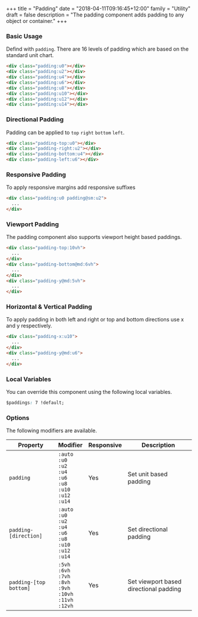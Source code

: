 +++
title = "Padding"
date = "2018-04-11T09:16:45+12:00"
family = "Utility"
draft = false
description = "The padding component adds padding to any object or container."
+++

### Basic Usage

Defind with `padding`. There are 16 levels of padding which are based on the standard unit chart.

```html
<div class="padding:u0"></div>
<div class="padding:u2"></div>
<div class="padding:u4"></div>
<div class="padding:u6"></div>
<div class="padding:u8"></div>
<div class="padding:u10"></div>
<div class="padding:u12"></div>
<div class="padding:u14"></div>
```

### Directional Padding

Padding can be applied to `top` `right` `bottom` `left`.

```html
<div class="padding-top:u0"></div>
<div class="padding-right:u2"></div>
<div class="padding-bottom:u4"></div>
<div class="padding-left:u6"></div>
```

### Responsive Padding

To apply responsive margins add responsive suffixes

```html
<div class="padding:u0 padding@sm:u2">
  ...
</div>
```

### Viewport Padding

The padding component also supports viewport height based paddings.

```html
<div class="padding-top:10vh">
  ...
</div>
<div class="padding-bottom@md:6vh">
  ...
</div>
<div class="padding-y@md:5vh">
  ...
</div>
```

### Horizontal & Vertical Padding

To apply padding in both left and right or top and bottom directions use x and y respectively.

```html
<div class="padding-x:u10">
  ...
</div>
<div class="padding-y@md:u6">
  ...
</div>
```

### Local Variables

You can override this component using the following local variables.

```css
$paddings: 7 !default;
```

### Options

The following modifiers are available.

<table class="table width:100% table:pile table@sm:unpile">
  <thead>
    <tr>
      <th>
        Property
      </th>
      <th>
        Modifier
      </th>
      <th>
        Responsive
      </th>
      <th>
        Description
      </th>
    </tr>
  </thead>
  <tr>
    <td data-label="Properties">
      <code>padding</code>
    </td>
    <td data-label="Attributes">
      <code class="margin:u0">:auto</code><br />
      <code class="margin:u0">:u0</code><br />
      <code class="margin:u0">:u2</code><br />
      <code class="margin:u0">:u4</code><br />
      <code class="margin:u0">:u6</code><br />
      <code class="margin:u0">:u8</code><br />
      <code class="margin:u0">:u10</code><br />
      <code class="margin:u0">:u12</code><br />
      <code class="margin:u0">:u14</code>
    </td>
    <td data-label="Responsive">
      Yes
    </td>
    <td>
      Set unit based padding
    </td>
  </tr>
  <tr>
    <td data-label="Properties">
      <code class="margin:u0">padding-[direction]</code><br />
        </td>
    <td data-label="Attributes">
      <code class="margin:u0">:auto</code><br />
      <code class="margin:u0">:u0</code><br />
      <code class="margin:u0">:u2</code><br />
      <code class="margin:u0">:u4</code><br />
      <code class="margin:u0">:u6</code><br />
      <code class="margin:u0">:u8</code><br />
      <code class="margin:u0">:u10</code><br />
      <code class="margin:u0">:u12</code><br />
      <code class="margin:u0">:u14</code>
    </td>
    <td data-label="Responsive">
      Yes
    </td>
    <td>
      Set directional padding
    </td>
  </tr>
  <tr>
    <td data-label="Properties">
      <code class="margin:u0">padding-[top bottom]</code>
    </td>
    <td data-label="Attributes">
      <code class="margin:u0">:5vh</code><br />
      <code class="margin:u0">:6vh</code><br />
      <code class="margin:u0">:7vh</code><br />
      <code class="margin:u0">:8vh</code><br />
      <code class="margin:u0">:9vh</code><br />
      <code class="margin:u0">:10vh</code><br />
      <code class="margin:u0">:11vh</code><br />
      <code class="margin:u0">:12vh</code>
    </td>
    <td data-label="Responsive">
      Yes
    </td>
    <td>
      Set viewport based directional padding
    </td>
  </tr>
</table>
